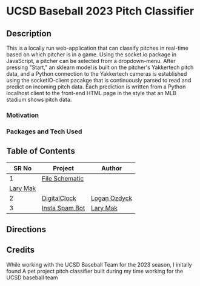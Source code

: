 # UCSD Baseball 2023 Pitch Classifier

## Description
This is a locally run web-application that can classify pitches in real-time based on which pitcher is in a game. Using the socket.io package in JavaScript, a pitcher can be selected from a dropdown-menu. After pressing "Start," an sklearn model is built on the pitcher's Yakkertech pitch data, and a  Python connection to the Yakkertech cameras is established using the socketIO-client pacakge that is continuously parsed to read and predict on incoming pitch data. Each prediction is written from a Python localhost client to the front-end HTML page in the style that an MLB stadium shows pitch data.

### Motivation


### Packages and Tech Used


## Table of Contents

| SR No | Project                                                                                                                                           | Author                                                      |
|-------|---------------------------------------------------------------------------------------------------------------------------------------------------|-------------------------------------------------------------|
| 1     | [File Schematic](https://github.com/joshsalce/Real-Time_Pitch_Classifier/blob/main/File_Schematic.pdf)                                    
| [Lary Mak](https://github.com/larymak)                      |
| 2     | [DigitalClock](https://github.com/larymak/Python-project-Scripts/tree/main/TIME%20SCRIPTS/DigitalClock)                                           | [Logan Ozdyck](https://github.com/ozdyck3)                  |
| 3     | [Insta Spam Bot](https://github.com/larymak/Python-project-Scripts/tree/main/BOTS/InstaSpamBot)                                                   | [Lary Mak](https://github.com/larymak)                      |


## Directions


## Credits



While working with the UCSD Baseball Team for the 2023 season, I initally found 
A pet project pitch classifier built during my time working for the UCSD baseball team
